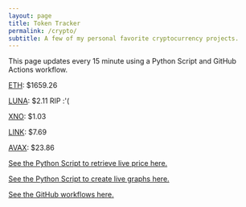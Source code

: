 ```yaml
---
layout: page
title: Token Tracker
permalink: /crypto/
subtitle: A few of my personal favorite cryptocurrency projects.
---
```


 This page updates every 15 minute using a Python Script and GitHub Actions workflow.


<!--BEGINCRYPTOINPUT-->
[ETH](https://smfxfc.github.io/crypto/eth.html): $1659.26

[LUNA](https://smfxfc.github.io/crypto/luna.html): $2.11 RIP :'(

[XNO](https://smfxfc.github.io/crypto/xno.html): $1.03

[LINK](https://smfxfc.github.io/crypto/link.html): $7.69

[AVAX](https://smfxfc.github.io/crypto/avax.html): $23.86

<!--ENDCRYPTOINPUT-->
 
 
[See the Python Script to retrieve live price here.](https://github.com/smfxfc/smfxfc.github.io/blob/master/src/get_cryptos.py)

[See the Python Script to create live graphs here.](https://github.com/smfxfc/smfxfc.github.io/blob/master/src/graph_crypto.py)

[See the GitHub workflows here.](https://github.com/smfxfc/smfxfc.github.io/blob/master/.github/workflows/)
